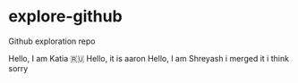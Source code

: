 # explore-github
Github exploration repo

Hello, I am Katia 🇷🇺
Hello, it is aaron
Hello, I am Shreyash 
i merged it i think sorry
